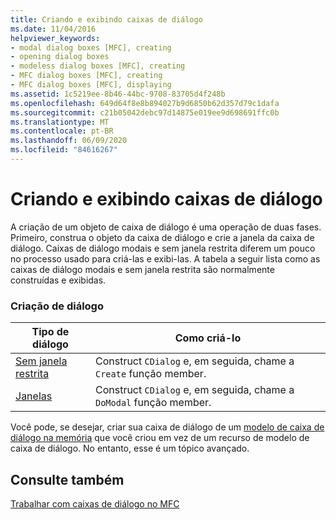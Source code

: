 ```yaml
---
title: Criando e exibindo caixas de diálogo
ms.date: 11/04/2016
helpviewer_keywords:
- modal dialog boxes [MFC], creating
- opening dialog boxes
- modeless dialog boxes [MFC], creating
- MFC dialog boxes [MFC], creating
- MFC dialog boxes [MFC], displaying
ms.assetid: 1c5219ee-8b46-44bc-9708-83705d4f248b
ms.openlocfilehash: 649d64f8e8b894027b9d6850b62d357d79c1dafa
ms.sourcegitcommit: c21b05042debc97d14875e019ee9d698691ffc0b
ms.translationtype: MT
ms.contentlocale: pt-BR
ms.lasthandoff: 06/09/2020
ms.locfileid: "84616267"
---
```

# <a name="creating-and-displaying-dialog-boxes"></a>Criando e exibindo caixas de diálogo

A criação de um objeto de caixa de diálogo é uma operação de duas fases. Primeiro, construa o objeto da caixa de diálogo e crie a janela da caixa de diálogo. Caixas de diálogo modais e sem janela restrita diferem um pouco no processo usado para criá-las e exibi-las. A tabela a seguir lista como as caixas de diálogo modais e sem janela restrita são normalmente construídas e exibidas.

### <a name="dialog-creation"></a>Criação de diálogo

|Tipo de diálogo|Como criá-lo|
|-----------------|----------------------|
|[Sem janela restrita](creating-modeless-dialog-boxes.md)|Construct `CDialog` e, em seguida, chame a `Create` função member.|
|[Janelas](creating-modal-dialog-boxes.md)|Construct `CDialog` e, em seguida, chame a `DoModal` função member.|

Você pode, se desejar, criar sua caixa de diálogo de um [modelo de caixa de diálogo na memória](using-a-dialog-template-in-memory.md) que você criou em vez de um recurso de modelo de caixa de diálogo. No entanto, esse é um tópico avançado.

## <a name="see-also"></a>Consulte também

[Trabalhar com caixas de diálogo no MFC](life-cycle-of-a-dialog-box.md)
